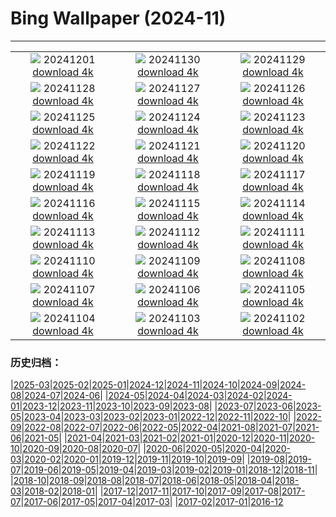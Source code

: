 # Bing Wallpaper (2024-11)
**************
| | | |
| :----: | :----: | :----: |
| ![](https://www.bing.com/th?id=OHR.KilchurnAutumn_EN-US6737063910_1920x1080.jpg) 20241201 [download 4k](https://www.bing.com/th?id=OHR.KilchurnAutumn_EN-US6737063910_UHD.jpg) | ![](https://www.bing.com/th?id=OHR.MtStMichel_EN-US6641012356_1920x1080.jpg) 20241130 [download 4k](https://www.bing.com/th?id=OHR.MtStMichel_EN-US6641012356_UHD.jpg) | ![](https://www.bing.com/th?id=OHR.TomTurkeys_EN-US6212893518_1920x1080.jpg) 20241129 [download 4k](https://www.bing.com/th?id=OHR.TomTurkeys_EN-US6212893518_UHD.jpg) |
| ![](https://www.bing.com/th?id=OHR.SemoisRiver_EN-US6047540380_1920x1080.jpg) 20241128 [download 4k](https://www.bing.com/th?id=OHR.SemoisRiver_EN-US6047540380_UHD.jpg) | ![](https://www.bing.com/th?id=OHR.TrulliGrove_EN-US5919292259_1920x1080.jpg) 20241127 [download 4k](https://www.bing.com/th?id=OHR.TrulliGrove_EN-US5919292259_UHD.jpg) | ![](https://www.bing.com/th?id=OHR.AmboseliGiraffes_EN-US9072366924_1920x1080.jpg) 20241126 [download 4k](https://www.bing.com/th?id=OHR.AmboseliGiraffes_EN-US9072366924_UHD.jpg) |
| ![](https://www.bing.com/th?id=OHR.SonomaCoast_EN-US5218026576_1920x1080.jpg) 20241125 [download 4k](https://www.bing.com/th?id=OHR.SonomaCoast_EN-US5218026576_UHD.jpg) | ![](https://www.bing.com/th?id=OHR.FibonacciAloe_EN-US5137471725_1920x1080.jpg) 20241124 [download 4k](https://www.bing.com/th?id=OHR.FibonacciAloe_EN-US5137471725_UHD.jpg) | ![](https://www.bing.com/th?id=OHR.ZafraCastle_EN-US5032917939_1920x1080.jpg) 20241123 [download 4k](https://www.bing.com/th?id=OHR.ZafraCastle_EN-US5032917939_UHD.jpg) |
| ![](https://www.bing.com/th?id=OHR.LionCubs_EN-US4742616367_1920x1080.jpg) 20241122 [download 4k](https://www.bing.com/th?id=OHR.LionCubs_EN-US4742616367_UHD.jpg) | ![](https://www.bing.com/th?id=OHR.BeyondSaype_EN-US4398054405_1920x1080.jpg) 20241121 [download 4k](https://www.bing.com/th?id=OHR.BeyondSaype_EN-US4398054405_UHD.jpg) | ![](https://www.bing.com/th?id=OHR.TasmansArch_EN-US4274981499_1920x1080.jpg) 20241120 [download 4k](https://www.bing.com/th?id=OHR.TasmansArch_EN-US4274981499_UHD.jpg) |
| ![](https://www.bing.com/th?id=OHR.PorthcawlLighthouse_EN-US4147042402_1920x1080.jpg) 20241119 [download 4k](https://www.bing.com/th?id=OHR.PorthcawlLighthouse_EN-US4147042402_UHD.jpg) | ![](https://www.bing.com/th?id=OHR.RedStag_EN-US3910525623_1920x1080.jpg) 20241118 [download 4k](https://www.bing.com/th?id=OHR.RedStag_EN-US3910525623_UHD.jpg) | ![](https://www.bing.com/th?id=OHR.FrieslandNetherlands_EN-US3770890281_1920x1080.jpg) 20241117 [download 4k](https://www.bing.com/th?id=OHR.FrieslandNetherlands_EN-US3770890281_UHD.jpg) |
| ![](https://www.bing.com/th?id=OHR.YiPengLanterns_EN-US2889801198_1920x1080.jpg) 20241116 [download 4k](https://www.bing.com/th?id=OHR.YiPengLanterns_EN-US2889801198_UHD.jpg) | ![](https://www.bing.com/th?id=OHR.ManarolaItaly_EN-US4826543395_1920x1080.jpg) 20241115 [download 4k](https://www.bing.com/th?id=OHR.ManarolaItaly_EN-US4826543395_UHD.jpg) | ![](https://www.bing.com/th?id=OHR.KelpForest_EN-US4745308334_1920x1080.jpg) 20241114 [download 4k](https://www.bing.com/th?id=OHR.KelpForest_EN-US4745308334_UHD.jpg) |
| ![](https://www.bing.com/th?id=OHR.CoveArch_EN-US4653050772_1920x1080.jpg) 20241113 [download 4k](https://www.bing.com/th?id=OHR.CoveArch_EN-US4653050772_UHD.jpg) | ![](https://www.bing.com/th?id=OHR.VeteranReflections_EN-US4567357121_1920x1080.jpg) 20241112 [download 4k](https://www.bing.com/th?id=OHR.VeteranReflections_EN-US4567357121_UHD.jpg) | ![](https://www.bing.com/th?id=OHR.YucatanFlamingos_EN-US4470232432_1920x1080.jpg) 20241111 [download 4k](https://www.bing.com/th?id=OHR.YucatanFlamingos_EN-US4470232432_UHD.jpg) |
| ![](https://www.bing.com/th?id=OHR.MoroccoMilkyWay_EN-US4411505209_1920x1080.jpg) 20241110 [download 4k](https://www.bing.com/th?id=OHR.MoroccoMilkyWay_EN-US4411505209_UHD.jpg) | ![](https://www.bing.com/th?id=OHR.GlacialRivers_EN-US4356459123_1920x1080.jpg) 20241109 [download 4k](https://www.bing.com/th?id=OHR.GlacialRivers_EN-US4356459123_UHD.jpg) | ![](https://www.bing.com/th?id=OHR.CanadaWolves_EN-US4285635290_1920x1080.jpg) 20241108 [download 4k](https://www.bing.com/th?id=OHR.CanadaWolves_EN-US4285635290_UHD.jpg) |
| ![](https://www.bing.com/th?id=OHR.ShiShiBeach_EN-US4231457607_1920x1080.jpg) 20241107 [download 4k](https://www.bing.com/th?id=OHR.ShiShiBeach_EN-US4231457607_UHD.jpg) | ![](https://www.bing.com/th?id=OHR.DCSunrise_EN-US2459275186_1920x1080.jpg) 20241106 [download 4k](https://www.bing.com/th?id=OHR.DCSunrise_EN-US2459275186_UHD.jpg) | ![](https://www.bing.com/th?id=OHR.CumbriaAutumn_EN-US4102686749_1920x1080.jpg) 20241105 [download 4k](https://www.bing.com/th?id=OHR.CumbriaAutumn_EN-US4102686749_UHD.jpg) |
| ![](https://www.bing.com/th?id=OHR.YucatanBiosphere_EN-US4019968428_1920x1080.jpg) 20241104 [download 4k](https://www.bing.com/th?id=OHR.YucatanBiosphere_EN-US4019968428_UHD.jpg) | ![](https://www.bing.com/th?id=OHR.BisonYellowstone_EN-US4259322652_1920x1080.jpg) 20241103 [download 4k](https://www.bing.com/th?id=OHR.BisonYellowstone_EN-US4259322652_UHD.jpg) | ![](https://www.bing.com/th?id=OHR.HovenweepRuins_EN-US3883549583_1920x1080.jpg) 20241102 [download 4k](https://www.bing.com/th?id=OHR.HovenweepRuins_EN-US3883549583_UHD.jpg) |

### 历史归档：

|[2025-03](bing/2025-03/2025-03.md)|[2025-02](bing/2025-02/2025-02.md)|[2025-01](bing/2025-01/2025-01.md)|[2024-12](bing/2024-12/2024-12.md)|[2024-11](bing/2024-11/2024-11.md)|[2024-10](bing/2024-10/2024-10.md)|[2024-09](bing/2024-09/2024-09.md)|[2024-08](bing/2024-08/2024-08.md)|[2024-07](bing/2024-07/2024-07.md)|[2024-06](bing/2024-06/2024-06.md)|
|[2024-05](bing/2024-05/2024-05.md)|[2024-04](bing/2024-04/2024-04.md)|[2024-03](bing/2024-03/2024-03.md)|[2024-02](bing/2024-02/2024-02.md)|[2024-01](bing/2024-01/2024-01.md)|[2023-12](bing/2023-12/2023-12.md)|[2023-11](bing/2023-11/2023-11.md)|[2023-10](bing/2023-10/2023-10.md)|[2023-09](bing/2023-09/2023-09.md)|[2023-08](bing/2023-08/2023-08.md)|
|[2023-07](bing/2023-07/2023-07.md)|[2023-06](bing/2023-06/2023-06.md)|[2023-05](bing/2023-05/2023-05.md)|[2023-04](bing/2023-04/2023-04.md)|[2023-03](bing/2023-03/2023-03.md)|[2023-02](bing/2023-02/2023-02.md)|[2023-01](bing/2023-01/2023-01.md)|[2022-12](bing/2022-12/2022-12.md)|[2022-11](bing/2022-11/2022-11.md)|[2022-10](bing/2022-10/2022-10.md)|
|[2022-09](bing/2022-09/2022-09.md)|[2022-08](bing/2022-08/2022-08.md)|[2022-07](bing/2022-07/2022-07.md)|[2022-06](bing/2022-06/2022-06.md)|[2022-05](bing/2022-05/2022-05.md)|[2022-04](bing/2022-04/2022-04.md)|[2021-08](bing/2021-08/2021-08.md)|[2021-07](bing/2021-07/2021-07.md)|[2021-06](bing/2021-06/2021-06.md)|[2021-05](bing/2021-05/2021-05.md)|
|[2021-04](bing/2021-04/2021-04.md)|[2021-03](bing/2021-03/2021-03.md)|[2021-02](bing/2021-02/2021-02.md)|[2021-01](bing/2021-01/2021-01.md)|[2020-12](bing/2020-12/2020-12.md)|[2020-11](bing/2020-11/2020-11.md)|[2020-10](bing/2020-10/2020-10.md)|[2020-09](bing/2020-09/2020-09.md)|[2020-08](bing/2020-08/2020-08.md)|[2020-07](bing/2020-07/2020-07.md)|
|[2020-06](bing/2020-06/2020-06.md)|[2020-05](bing/2020-05/2020-05.md)|[2020-04](bing/2020-04/2020-04.md)|[2020-03](bing/2020-03/2020-03.md)|[2020-02](bing/2020-02/2020-02.md)|[2020-01](bing/2020-01/2020-01.md)|[2019-12](bing/2019-12/2019-12.md)|[2019-11](bing/2019-11/2019-11.md)|[2019-10](bing/2019-10/2019-10.md)|[2019-09](bing/2019-09/2019-09.md)|
|[2019-08](bing/2019-08/2019-08.md)|[2019-07](bing/2019-07/2019-07.md)|[2019-06](bing/2019-06/2019-06.md)|[2019-05](bing/2019-05/2019-05.md)|[2019-04](bing/2019-04/2019-04.md)|[2019-03](bing/2019-03/2019-03.md)|[2019-02](bing/2019-02/2019-02.md)|[2019-01](bing/2019-01/2019-01.md)|[2018-12](bing/2018-12/2018-12.md)|[2018-11](bing/2018-11/2018-11.md)|
|[2018-10](bing/2018-10/2018-10.md)|[2018-09](bing/2018-09/2018-09.md)|[2018-08](bing/2018-08/2018-08.md)|[2018-07](bing/2018-07/2018-07.md)|[2018-06](bing/2018-06/2018-06.md)|[2018-05](bing/2018-05/2018-05.md)|[2018-04](bing/2018-04/2018-04.md)|[2018-03](bing/2018-03/2018-03.md)|[2018-02](bing/2018-02/2018-02.md)|[2018-01](bing/2018-01/2018-01.md)|
|[2017-12](bing/2017-12/2017-12.md)|[2017-11](bing/2017-11/2017-11.md)|[2017-10](bing/2017-10/2017-10.md)|[2017-09](bing/2017-09/2017-09.md)|[2017-08](bing/2017-08/2017-08.md)|[2017-07](bing/2017-07/2017-07.md)|[2017-06](bing/2017-06/2017-06.md)|[2017-05](bing/2017-05/2017-05.md)|[2017-04](bing/2017-04/2017-04.md)|[2017-03](bing/2017-03/2017-03.md)|
|[2017-02](bing/2017-02/2017-02.md)|[2017-01](bing/2017-01/2017-01.md)|[2016-12](bing/2016-12/2016-12.md)